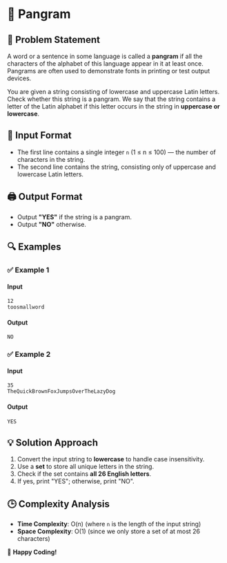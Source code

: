 # 📝 Pangram

## 📖 Problem Statement
A word or a sentence in some language is called a **pangram** if all the characters of the alphabet of this language appear in it at least once. Pangrams are often used to demonstrate fonts in printing or test output devices.

You are given a string consisting of lowercase and uppercase Latin letters. Check whether this string is a pangram. We say that the string contains a letter of the Latin alphabet if this letter occurs in the string in **uppercase or lowercase**.

## 🔢 Input Format
- The first line contains a single integer `n` (1 ≤ n ≤ 100) — the number of characters in the string.
- The second line contains the string, consisting only of uppercase and lowercase Latin letters.

## 🖨️ Output Format
- Output **"YES"** if the string is a pangram.
- Output **"NO"** otherwise.

## 🔍 Examples

### ✅ Example 1
#### Input
```
12
toosmallword
```
#### Output
```
NO
```

### ✅ Example 2
#### Input
```
35
TheQuickBrownFoxJumpsOverTheLazyDog
```
#### Output
```
YES
```

## 💡 Solution Approach
1. Convert the input string to **lowercase** to handle case insensitivity.
2. Use a **set** to store all unique letters in the string.
3. Check if the set contains **all 26 English letters**.
4. If yes, print "YES"; otherwise, print "NO".

## 🕒 Complexity Analysis
- **Time Complexity**: O(n) (where `n` is the length of the input string)
- **Space Complexity**: O(1) (since we only store a set of at most 26 characters)

🚀 **Happy Coding!**